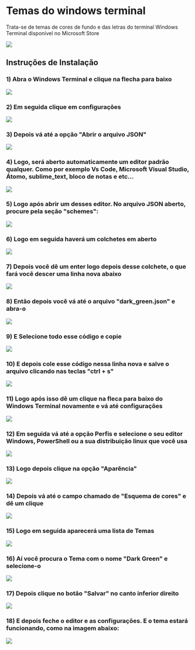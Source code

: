 # Temas do windows terminal

Trata-se de temas de cores de fundo e das letras do terminal Windows Terminal disponível no Microsoft Store

<a href="./source/Instrucoes/"><img src="./img/18.PNG"></a>

## Instruções de Instalação

### 1) Abra o Windows Terminal e clique na flecha para baixo

<img src="./img/01.PNG">

### 2) Em seguida clique em configurações

<img src="./img/02.PNG">

### 3) Depois vá até a opção "Abrir o arquivo JSON"

<img src="./img/03.PNG">

### 4) Logo, será aberto automaticamente um editor padrão qualquer. Como por exemplo Vs Code, Microsoft Visual Studio, Átomo, sublime_text, bloco de notas e etc...

<img src="./img/04.PNG">

### 5) Logo após abrir um desses editor. No arquivo JSON aberto, procure pela seção "schemes":

<img src="./img/05.PNG">

### 6) Logo em seguida haverá um colchetes em aberto

<img src="./img/06.PNG">

### 7) Depois você dê um enter logo depois desse colchete, o que fará você descer uma linha nova abaixo

<img src="./img/07.PNG">

### 8) Então depois você vá até o arquivo "dark_green.json" e abra-o

<img src="./img/08.PNG">

### 9) E Selecione todo esse código e copie

<img src="./img/09.PNG">

### 10) E depois cole esse código nessa linha nova e salve o arquivo clicando nas teclas "ctrl + s"

<img src="./img/10.PNG">

### 11) Logo após isso dê um clique na fleca para baixo do Windows Terminal novamente e vá até configurações

<img src="./img/11.PNG">

### 12) Em seguida vá até a opção Perfis e selecione o seu editor Windows, PowerShell ou a sua distribuição linux que você usa

<img src="./img/12.PNG">

### 13) Logo depois clique na opção "Aparência"

<img src="./img/13.PNG">

### 14) Depois vá até o campo chamado de "Esquema de cores" e dê um clique

<img src="./img/14.PNG">

### 15) Logo em seguida aparecerá uma lista de Temas

<img src="./img/15.PNG">

### 16) Aí você procura o Tema com o nome "Dark Green" e selecione-o

<img src="./img/16.PNG">

### 17) Depois clique no botão "Salvar" no canto inferior direito

<img src="./img/17.PNG">

### 18) E depois feche o editor e as configurações. E o tema estará funcionando, como na imagem abaixo:

<img src="./img/18.PNG">

